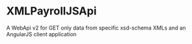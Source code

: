 # XMLPayrollJSApi

A WebApi v2 for GET only data from specific xsd-schema XMLs and an AngularJS client application
